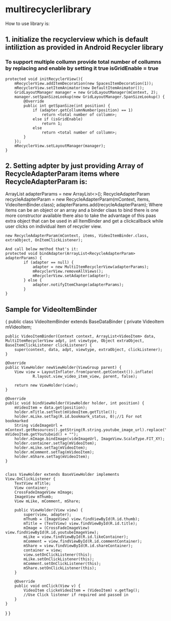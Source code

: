 # multirecyclerlibrary

How to use library is:
<h2>1. initialize the recyclerview which is default intiliztion as provided in Android Recycler library</h2>
   <h3>To support multiple collumn provide total number of collumns by replacing <total number of collumn> and enable by setting it true      isGridEnable = true</h3>
   
    protected void initRecyclerView(){
        mRecyclerView.addItemDecoration(new SpacesItemDecoration(1));
        mRecyclerView.setItemAnimator(new DefaultItemAnimator());
        GridLayoutManager manager = new GridLayoutManager(mContext, 2);
        manager.setSpanSizeLookup(new GridLayoutManager.SpanSizeLookup() {
            @Override
            public int getSpanSize(int position) {
                if (adapter.getCollumnNumber(position) == 1)
                    return <total number of collumn>;
                else if (isGridEnable)
                    return 1;
                else
                    return <total number of collumn>;
            }
        });
        mRecyclerView.setLayoutManager(manager);
    }
 
<h2>2. Setting adpter by just providing Array of RecycleAdapterParam items where RecycleAdapterParam is:</h2>
        ArrayList<RecycleAdapterParam> adapterParams = new ArrayList<>();
        RecycleAdapterParam recycleAdapterParam = new RecycleAdapterParam(mContext, items, VideoItemBinder.class);
        adapterParams.add(recycleAdapterParam);
Where items can be an object or an array and a binder claas to bind there is one more constructor available there also to take the advantage of this paas extra object that can be used in all ItemBinder and get a clickcallback while user clicks on individual item of recycler view.

    new RecycleAdapterParam(mContext, items, VideoItemBinder.class, extraObject, OnItemClickListener);
       
    And call below method that's it:
    protected void bindAdapter(ArrayList<RecycleAdapterParam> adapterParams) {
            if (adapter == null) {
                adapter = new MultiItemRecyclerView(adapterParams);
                mRecyclerView.removeAllViews();
                mRecyclerView.setAdapter(adapter);
            } else {
                adapter.notifyItemChange(adapterParams);
            }
    }
    
    
<h2>Sample for VideoItemBinder </h2>
{
public class VideoItemBinder extends BaseDataBinder<VideoItemBinder.ViewHolder, VideoItem> {
    private VideoItem mVideoItem;

    public VideoItemBinder(Context context, ArrayList<VideoItem> data, MultiItemRecyclerView adpt, int viewtype, Object extraObject, BaseItemClickListener clickListener) {
        super(context, data, adpt, viewtype, extraObject, clickListener);
    }

    @Override
    public ViewHolder newViewHolder(ViewGroup parent) {
        View view = LayoutInflater.from(parent.getContext()).inflate(
                R.layout.view_video_item_view, parent, false);

        return new ViewHolder(view);
    }

    @Override
    public void bindViewHolder(ViewHolder holder, int position) {
        mVideoItem = data.get(position);
        holder.mTitle.setText(mVideoItem.getTitle());
        holder.mLike.setTag(R.id.bookmark_status, 0);//1 For not bookmarked
        String videImageUrl = mContext.getResources().getString(R.string.youtube_image_url).replace("youtubeid", mVideoItem.getYoutubeid() + "");
        holder.mImage.bindImage(videImageUrl, ImageView.ScaleType.FIT_XY);
        holder.container.setTag(mVideoItem);
        holder.mLike.setTag(mVideoItem);
        holder.mComment.setTag(mVideoItem);
        holder.mShare.setTag(mVideoItem);
    }


    class ViewHolder extends BaseViewHolder implements View.OnClickListener {
        TextView mTitle;
        View container;
        CrossFadeImageView mImage;
        ImageView mThumb;
        View mLike, mComment, mShare;

        public ViewHolder(View view) {
            super(view, adapter);
            mThumb = (ImageView) view.findViewById(R.id.thumb);
            mTitle = (TextView) view.findViewById(R.id.title);
            mImage = (CrossFadeImageView) view.findViewById(R.id.youtubeImageView);
            mLike = view.findViewById(R.id.likeContainer);
            mComment = view.findViewById(R.id.commentContainer);
            mShare = view.findViewById(R.id.shareContainer);
            container = view;
            view.setOnClickListener(this);
            mLike.setOnClickListener(this);
            mComment.setOnClickListener(this);
            mShare.setOnClickListener(this);
        }

        @Override
        public void onClick(View v) {
            VideoItem clickeVideoItem = (VideoItem) v.getTag();
            //Use Click listener if required and passed in
        }
    }

}
}
